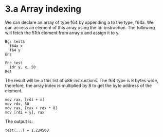 # 3.a Array indexing

We can declare an array of type f64 by appending a to the type, f64a. We can access an element of this array using the Idr instruction. The following will fetch the 51th element from array x and assign it to y.


```
Bgs testS
  f64a x
  f64 y
Ens

Fnc test
  Idr y, x, 50
Ret
```

The result will be a this list of x86 instructions. The f64 type is 8 bytes wide, therefore, the array index is multiplied by 8 to get the byte address of the element.

```
mov rax, [rdi + x]
mov rdx, 50
mov rax, [rax + rdx * 8]
mov [rdi + y], rax
```

The output is:

```
test(...) = 1.234500
```	
